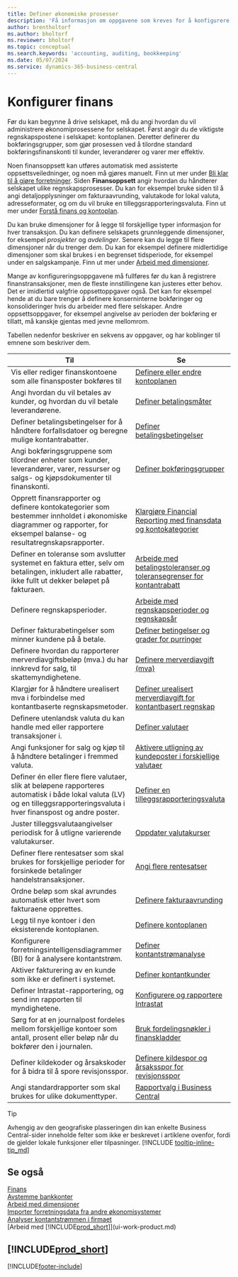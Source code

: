 ```yaml
---
title: Definer økonomiske prosesser
description: 'Få informasjon om oppgavene som kreves for å konfigurere finans i virksomheten slik at alle regnskaps-, revisjons- og bokføringsbehov dekkes.'
author: brentholtorf
ms.author: bholtorf
ms.reviewer: bholtorf
ms.topic: conceptual
ms.search.keywords: 'accounting, auditing, bookkeeping'
ms.date: 05/07/2024
ms.service: dynamics-365-business-central
---
```

# Konfigurer finans

Før du kan begynne å drive selskapet, må du angi hvordan du vil administrere økonomiprosessene for selskapet. Først angir du de viktigste regnskapspostene i selskapet: kontoplanen. Deretter definerer du bokføringsgrupper, som gjør prosessen ved å tilordne standard bokføringsfinanskonti til kunder, leverandører og varer mer effektiv.

Noen finansoppsett kan utføres automatisk med assisterte oppsettsveiledninger, og noen må gjøres manuelt. Finn ut mer under [Bli klar til å gjøre forretninger](ui-get-ready-business.md). Siden **Finansoppsett** angir hvordan du håndterer selskapet ulike regnskapsprosesser. Du kan for eksempel bruke siden til å angi detaljopplysninger om fakturaavrunding, valutakode for lokal valuta, adresseformater, og om du vil bruke en tilleggsrapporteringsvaluta. Finn ut mer under [Forstå finans og kontoplan](finance-general-ledger.md).  

Du kan bruke dimensjoner for å legge til forskjellige typer informasjon for hver transaksjon. Du kan definere selskapets grunnleggende dimensjoner, for eksempel *prosjekter* og *avdelinger*. Senere kan du legge til flere dimensjoner når du trenger dem. Du kan for eksempel definere midlertidige dimensjoner som skal brukes i en begrenset tidsperiode, for eksempel under en salgskampanje. Finn ut mer under [Arbeid med dimensjoner](finance-dimensions.md).

Mange av konfigureringsoppgavene må fullføres før du kan å registrere finanstransaksjoner, men de fleste innstillingene kan justeres etter behov. Det er imidlertid valgfrie oppsettoppgaver også. Det kan for eksempel hende at du bare trenger å definere konserninterne bokføringer og konsolideringer hvis du arbeider med flere selskaper. Andre oppsettsoppgaver, for eksempel angivelse av perioden der bokføring er tillatt, må kanskje gjentas med jevne mellomrom.  

Tabellen nedenfor beskriver en sekvens av oppgaver, og har koblinger til emnene som beskriver dem.

| Til | Se |
| --- | --- |
|Vis eller rediger finanskontoene som alle finansposter bokføres til|[Definere eller endre kontoplanen](finance-setup-chart-accounts.md)|
| Angi hvordan du vil betales av kunder, og hvordan du vil betale leverandørene. |[Definer betalingsmåter](finance-payment-methods.md) |
| Definer betalingsbetingelser for å håndtere forfallsdatoer og beregne mulige kontantrabatter.|[Definer betalingsbetingelser](finance-payment-terms.md) |
| Angi bokføringsgruppene som tilordner enheter som kunder, leverandører, varer, ressurser og salgs- og kjøpsdokumenter til finanskonti. |[Definer bokføringsgrupper](finance-posting-groups.md)|
|Opprett finansrapporter og definere kontokategorier som bestemmer innholdet i økonomiske diagrammer og rapporter, for eksempel balanse- og resultatregnskapsrapporter.|[Klargjøre Financial Reporting med finansdata og kontokategorier](bi-how-work-account-schedule.md)|
|Definer en toleranse som avslutter systemet en faktura etter, selv om betalingen, inkludert alle rabatter, ikke fullt ut dekker beløpet på fakturaen.|[Arbeide med betalingstoleranser og toleransegrenser for kontantrabatt](finance-payment-tolerance-and-payment-discount-tolerance.md)|
| Definere regnskapsperioder. |[Arbeide med regnskapsperioder og regnskapsår](finance-accounting-periods-and-fiscal-years.md) |
|Definer fakturabetingelser som minner kundene på å betale.|[Definer betingelser og grader for purringer](finance-setup-reminders.md)|
| Definere hvordan du rapporterer merverdiavgiftsbeløp (mva.) du har innkrevd for salg, til skattemyndighetene. |[Definere merverdiavgift (mva)](finance-setup-vat.md)|
|Klargjør for å håndtere urealisert mva i forbindelse med kontantbaserte regnskapsmetoder.|[Definer urealisert merverdiavgift for kontantbasert regnskap](finance-setup-unrealized-vat.md)|
|Definere utenlandsk valuta du kan handle med eller rapportere transaksjoner i.|[Definer valutaer](finance-set-up-currencies.md)|
| Angi funksjoner for salg og kjøp til å håndtere betalinger i fremmed valuta.|[Aktivere utligning av kundeposter i forskjellige valutaer](finance-how-enable-application-ledger-entries-different-currencies.md)
|Definer én eller flere flere valutaer, slik at beløpene rapporteres automatisk i både lokal valuta (LV) og en tilleggsrapporteringsvaluta i hver finanspost og andre poster.|[Definer en tilleggsrapporteringsvaluta](finance-how-setup-additional-currencies.md)|
|Juster tilleggsvalutaangivelser periodisk for å utligne varierende valutakurser.|[Oppdater valutakurser](finance-how-update-currencies.md)|
|Definer flere rentesatser som skal brukes for forskjellige perioder for forsinkede betalinger handelstransaksjoner.|[Angi flere rentesatser](finance-how-to-set-up-multiple-interest-rates.md)|
|Ordne beløp som skal avrundes automatisk etter hvert som fakturaene opprettes.|[Definere fakturaavrunding](finance-set-up-invoice-rounding.md)|
| Legg til nye kontoer i den eksisterende kontoplanen. |[Definere kontoplanen](finance-setup-chart-accounts.md) |
| Konfigurere forretningsintelligensdiagrammer (BI) for å analysere kontantstrøm. |[Definer kontantstrømanalyse](finance-setup-cash-flow-analyses.md) |
|Aktiver fakturering av en kunde som ikke er definert i systemet.|[Definer kontantkunder](finance-how-to-set-up-cash-customers.md)|
| Definer Intrastat-rapportering, og send inn rapporten til myndighetene. | [Konfigurere og rapportere Intrastat](finance-how-setup-report-intrastat.md)|
|Sørg for at en journalpost fordeles mellom forskjellige kontoer som antall, prosent eller beløp når du bokfører den i journalen.|[Bruk fordelingsnøkler i finanskladder](ui-how-use-allocation-keys-general-journals.md)|
|Definer kildekoder og årsakskoder for å bidra til å spore revisjonsspor.|[Definere kildespor og årsaksspor for revisjonsspor](finance-setup-trail-codes.md)|
|Angi standardrapporter som skal brukes for ulike dokumenttyper.|[Rapportvalg i Business Central](across-report-selections.md)|

> [!TIP]
> Avhengig av den geografiske plasseringen din kan enkelte Business Central-sider inneholde felter som ikke er beskrevet i artiklene ovenfor, fordi de gjelder lokale funksjoner eller tilpasninger. [!INCLUDE [tooltip-inline-tip_md](includes/tooltip-inline-tip_md.md)]

## Se også

[Finans](finance.md)  
[Avstemme bankkonter](bank-manage-bank-accounts.md)  
[Arbeid med dimensjoner](finance-dimensions.md)  
[Importer forretningsdata fra andre økonomisystemer](across-import-data-configuration-packages.md)  
[Analyser kontantstrømmen i firmaet](finance-analyze-cash-flow.md)  
[Arbeid med [!INCLUDE[prod_short](includes/prod_short.md)]](ui-work-product.md)  

## [!INCLUDE[prod_short](includes/free_trial_md.md)]  

[!INCLUDE[footer-include](includes/footer-banner.md)]
